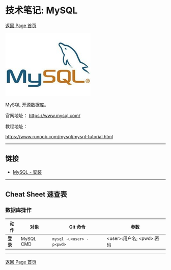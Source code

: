 # 技术笔记: MySQL

[返回 Page 首页](/index.md)

![pic-mysql](./pics/mysql.jpg)

MySQL 开源数据库。

官网地址：
https://www.mysql.com/

教程地址：

https://www.runoob.com/mysql/mysql-tutorial.html

---

## 链接

- [MySQL - 安装](./app/mysql_install.md)

---

## Cheat Sheet 速查表

### **数据库操作**

| 动作     | 对象      | Git 命令                 | 参数                        |
| -------- | --------- | ------------------------ | --------------------------- |
| **登录** | MySQL CMD | `mysql -u<user> -p<pwd>` | \<user>:用户名; \<pwd>:密码 |

---

[返回 Page 首页](../index.md)
